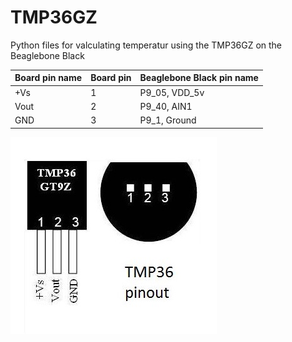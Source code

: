 TMP36GZ
=================

Python files for valculating temperatur using the TMP36GZ on the Beaglebone Black

| Board pin name | Board pin | Beaglebone Black pin name |
|----------------|-----------| --------------------------|
| +Vs            | 1         | P9\_05, VDD\_5v           |
| Vout           | 2         | P9\_40, AIN1              |
| GND            | 3         | P9\_1, Ground             |

![pins](images/tmp36gtz.jpeg)
